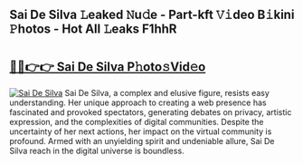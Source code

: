 ## Sai De Silva 𝙻eaked 𝙽u𝚍e - Part-kft 𝚅𝚒deo B𝚒kini 𝙿hotos - Hot All 𝙻eaks F1hhR

# <h2><a href="http://ld4nq4.urlbe.top/?page=Sai+De+Silva">🔗🔗👉👉 Sai De Silva P𝚑oto𝚜Vid𝚎o</a></h2>

[![Sai De Silva](https://i.imgur.com/eBuTRDB.gif)](http://ld4nq4.urlbe.top/?page=Sai+De+Silva)
Sai De Silva, a complex and elusive figure, resists easy understanding. Her unique approach to creating a web presence has fascinated and provoked spectators, generating debates on privacy, artistic expression, and the complexities of digital communities. Despite the uncertainty of her next actions, her impact on the virtual community is profound. Armed with an unyielding spirit and undeniable allure, Sai De Silva reach in the digital universe is boundless.
